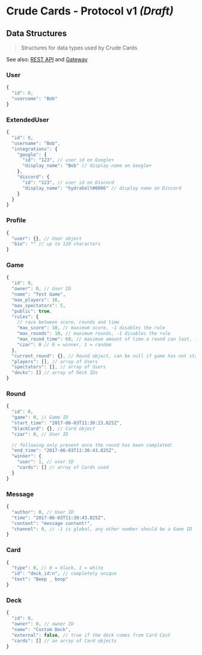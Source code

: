 # Crude Cards - Protocol v1 _(Draft)_
## Data Structures
> Structures for data types used by Crude Cards

See also: [REST API](rest.md) and [Gateway](gateway.md)

### User
```js
{
  "id": 0,
  "username": "Bob"
}
```

### ExtendedUser
```js
{
  "id": 0,
  "username": "Bob",
  "integrations": {
    "google": {
      "id": "123", // user id on Google+
      "display_name": "Bob" // display name on Google+
    },
    "discord": {
      "id": "123", // user id on Discord
      "display_name": "hydrabolt#0086" // display name on Discord
    }
  }
}
```

### Profile
```js
{
  "user": {}, // User object
  "bio": "" // up to 120 characters
}
```

### Game
```js
{
  "id": 0,
  "owner": 0, // User ID
  "name": "Test Game",
  "max_players": 16,
  "max_spectators": 5,
  "public": true,
  "rules": {
    // race between score, rounds and time
    "max_score": 10, // maximum score, -1 disables the rule
    "max_rounds": 10, // maximum rounds, -1 disables the rule
    "max_round_time": 60, // maximum amount of time a round can last, -1 disables the rule
    "czar": 0 // 0 = winner, 1 = random
  },
  "current_round": {}, // Round object, can be null if game has not started
  "players": [], // array of Users
  "spectators": [], // array of Users
  "decks": [] // array of Deck IDs
}
```

### Round
```js
{
  "id": 0,
  "game": 0, // Game ID
  "start_time": "2017-06-03T11:30:23.825Z",
  "blackCard": {}, // Card object
  "czar": 0, // User ID

  // following only present once the round has been completed:
  "end_time": "2017-06-03T11:30:43.825Z",
  "winner": {
    "user": 1, // user ID
    "cards": [] // array of Cards used
  }
}
```

### Message
```js
{
  "author": 0, // User ID
  "time": "2017-06-03T11:30:43.825Z",
  "content": "message content!",
  "channel": 0, // -1 is global, any other number should be a Game ID
}
```

### Card
```js
{
  "type": 0, // 0 = black, 1 = white
  "id": "deck_id:n", // completely unique
  "text": "Beep _ boop"
}
```

### Deck
```js
{
  "id": 0,
  "owner": 0, // owner ID
  "name": "Custom Deck",
  "external": false, // true if the deck comes from Card Cast
  "cards": [] // an array of Card objects
}
```